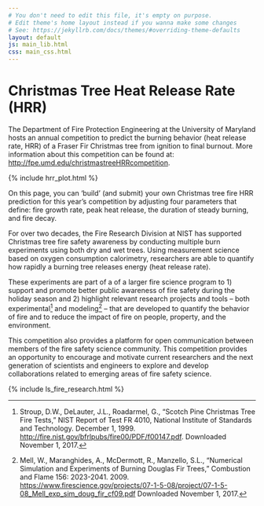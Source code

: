 ```yaml
---
# You don't need to edit this file, it's empty on purpose.
# Edit theme's home layout instead if you wanna make some changes
# See: https://jekyllrb.com/docs/themes/#overriding-theme-defaults
layout: default
js: main_lib.html
css: main_css.html
---
```


# Christmas Tree Heat Release Rate (HRR)

The Department of Fire Protection Engineering at the University of Maryland
hosts an annual competition to predict the burning behavior (heat release rate,
HRR) of a Fraser Fir Christmas tree from ignition to final burnout. More
information about this competition can be found at:
<http://fpe.umd.edu/christmastreeHRRcompetition>.

{% include hrr_plot.html %}

On this page, you can ‘build’ (and submit) your own Christmas tree fire HRR
prediction for this year’s competition by adjusting four parameters that
define: fire growth rate, peak heat release, the duration of steady burning,
and fire decay.


For over two decades, the Fire Research Division at NIST has supported
Christmas tree fire safety awareness by conducting multiple burn experiments
using both dry and wet trees.  Using measurement science based on oxygen
consumption calorimetry, researchers are able to quantify how rapidly a burning
tree releases energy (heat release rate). 

These experiments are part of a of a larger fire science program to 1) support
and promote better public awareness of fire safety during the holiday season
and 2) highlight relevant research projects and tools – both experimental[^1]
and modeling[^2] – that are developed to quantify the behavior of fire and to
reduce the impact of fire on people, property, and the environment.

This competition also provides a platform for open communication between
members of the fire safety science community. This competition provides an
opportunity to encourage and motivate current researchers and the next
generation of scientists and engineers to explore and develop collaborations
related to emerging areas of fire safety science.

{% include ls_fire_research.html %}

[^1]: Stroup, D.W., DeLauter, J.L., Roadarmel, G., “Scotch Pine Christmas Tree Fire Tests,” NIST Report of Test FR 4010, National Institute of Standards and Technology. December 1, 1999.  <http://fire.nist.gov/bfrlpubs/fire00/PDF/f00147.pdf>. Downloaded November 1, 2017.

[^2]: Mell, W., Maranghides, A., McDermott, R., Manzello, S.L., “Numerical Simulation and Experiments of Burning Douglas Fir Trees,” Combustion and Flame 156: 2023-2041. 2009.  <https://www.firescience.gov/projects/07-1-5-08/project/07-1-5-08_Mell_exp_sim_doug_fir_cf09.pdf> Downloaded November 1, 2017.

